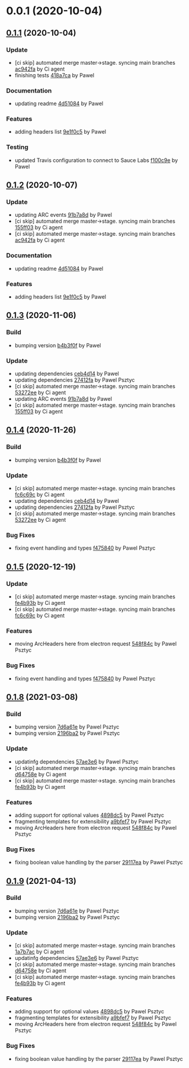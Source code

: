 <a name="0.0.1"></a>
# 0.0.1 (2020-10-04)

<a name="0.1.1"></a>
## [0.1.1](https://github.com/advanced-rest-client/arc-headers/compare/0.0.1...0.1.1) (2020-10-04)

### Update

* [ci skip] automated merge master->stage. syncing main branches [ac942fa](https://github.com/advanced-rest-client/arc-headers/commit/ac942fab032c91c5cfe2c60535d0886105e56ac1) by Ci agent
* finishing tests [418a7ca](https://github.com/advanced-rest-client/arc-headers/commit/418a7cafdc73c5d929a2e64b20e57ed7a749b902) by Pawel


### Documentation

* updating readme [4d51084](https://github.com/advanced-rest-client/arc-headers/commit/4d51084fb4dce03e029fe3822a910070b7f46d2a) by Pawel


### Features

* adding headers list [9e1f0c5](https://github.com/advanced-rest-client/arc-headers/commit/9e1f0c59fa109f99990f63296450c53ba9484be3) by Pawel


### Testing

* updated Travis configuration to connect to Sauce Labs [f100c9e](https://github.com/advanced-rest-client/arc-headers/commit/f100c9e72563d4d87662115041febfc9a4aea386) by Pawel


<a name="0.1.2"></a>
## [0.1.2](https://github.com/advanced-rest-client/arc-headers/compare/0.1.0...0.1.2) (2020-10-07)

### Update

* updating ARC events [91b7a8d](https://github.com/advanced-rest-client/arc-headers/commit/91b7a8dfff4d5e5fb8105533f48a71398bf02d7b) by Pawel
* [ci skip] automated merge master->stage. syncing main branches [155ff03](https://github.com/advanced-rest-client/arc-headers/commit/155ff03446fad810605ec5c3bfeae29d2d72f4e6) by Ci agent
* [ci skip] automated merge master->stage. syncing main branches [ac942fa](https://github.com/advanced-rest-client/arc-headers/commit/ac942fab032c91c5cfe2c60535d0886105e56ac1) by Ci agent


### Documentation

* updating readme [4d51084](https://github.com/advanced-rest-client/arc-headers/commit/4d51084fb4dce03e029fe3822a910070b7f46d2a) by Pawel


### Features

* adding headers list [9e1f0c5](https://github.com/advanced-rest-client/arc-headers/commit/9e1f0c59fa109f99990f63296450c53ba9484be3) by Pawel


<a name="0.1.3"></a>
## [0.1.3](https://github.com/advanced-rest-client/arc-headers/compare/0.1.1...0.1.3) (2020-11-06)

### Build

* bumping version [b4b3f0f](https://github.com/advanced-rest-client/arc-headers/commit/b4b3f0f7980755ac827dbd37c24a7807f7116272) by Pawel


### Update

* updating dependencies [ceb4d14](https://github.com/advanced-rest-client/arc-headers/commit/ceb4d1480f530c530dc5c349c777aa9f5d450fa7) by Pawel
* updating dependencies [27412fa](https://github.com/advanced-rest-client/arc-headers/commit/27412fa06170b3ed596ca1ce8b33570c2c9c9576) by Pawel Psztyc
* [ci skip] automated merge master->stage. syncing main branches [53272ee](https://github.com/advanced-rest-client/arc-headers/commit/53272eecac9686986b636c3b255190f71bab4d9a) by Ci agent
* updating ARC events [91b7a8d](https://github.com/advanced-rest-client/arc-headers/commit/91b7a8dfff4d5e5fb8105533f48a71398bf02d7b) by Pawel
* [ci skip] automated merge master->stage. syncing main branches [155ff03](https://github.com/advanced-rest-client/arc-headers/commit/155ff03446fad810605ec5c3bfeae29d2d72f4e6) by Ci agent


<a name="0.1.4"></a>
## [0.1.4](https://github.com/advanced-rest-client/arc-headers/compare/0.1.2...0.1.4) (2020-11-26)

### Build

* bumping version [b4b3f0f](https://github.com/advanced-rest-client/arc-headers/commit/b4b3f0f7980755ac827dbd37c24a7807f7116272) by Pawel


### Update

* [ci skip] automated merge master->stage. syncing main branches [fc6c69c](https://github.com/advanced-rest-client/arc-headers/commit/fc6c69c1e1175b66b4a50c91550b5380e7f2cfdf) by Ci agent
* updating dependencies [ceb4d14](https://github.com/advanced-rest-client/arc-headers/commit/ceb4d1480f530c530dc5c349c777aa9f5d450fa7) by Pawel
* updating dependencies [27412fa](https://github.com/advanced-rest-client/arc-headers/commit/27412fa06170b3ed596ca1ce8b33570c2c9c9576) by Pawel Psztyc
* [ci skip] automated merge master->stage. syncing main branches [53272ee](https://github.com/advanced-rest-client/arc-headers/commit/53272eecac9686986b636c3b255190f71bab4d9a) by Ci agent


### Bug Fixes

* fixing event handling and types [f475840](https://github.com/advanced-rest-client/arc-headers/commit/f475840b8cda8fccf0dcc9bfb4df135e1c57495c) by Pawel Psztyc


<a name="0.1.5"></a>
## [0.1.5](https://github.com/advanced-rest-client/arc-headers/compare/0.1.3...0.1.5) (2020-12-19)

### Update

* [ci skip] automated merge master->stage. syncing main branches [fe4b93b](https://github.com/advanced-rest-client/arc-headers/commit/fe4b93bcc4d7df2c2f0238dcee050fc77f873b8f) by Ci agent
* [ci skip] automated merge master->stage. syncing main branches [fc6c69c](https://github.com/advanced-rest-client/arc-headers/commit/fc6c69c1e1175b66b4a50c91550b5380e7f2cfdf) by Ci agent


### Features

* moving ArcHeaders here from electron request [548f84c](https://github.com/advanced-rest-client/arc-headers/commit/548f84c38ea7f218adf2e5cbea3d24f04a963697) by Pawel Psztyc


### Bug Fixes

* fixing event handling and types [f475840](https://github.com/advanced-rest-client/arc-headers/commit/f475840b8cda8fccf0dcc9bfb4df135e1c57495c) by Pawel Psztyc


<a name="0.1.8"></a>
## [0.1.8](https://github.com/advanced-rest-client/arc-headers/compare/0.1.4...0.1.8) (2021-03-08)

### Build

* bumping version [7d6a61e](https://github.com/advanced-rest-client/arc-headers/commit/7d6a61e812e50a6c042284b3f7294f6823e4c6d0) by Pawel Psztyc
* bumping version [2196ba2](https://github.com/advanced-rest-client/arc-headers/commit/2196ba2a758cab18bed890dcc716bc3b37645db5) by Pawel Psztyc


### Update

* updatinfg dependencies [57ae3e6](https://github.com/advanced-rest-client/arc-headers/commit/57ae3e625ab4c447cdce6e4a9d8cdc41a463b156) by Pawel Psztyc
* [ci skip] automated merge master->stage. syncing main branches [d64758e](https://github.com/advanced-rest-client/arc-headers/commit/d64758e243686492d22e67d89267f1a27834d99e) by Ci agent
* [ci skip] automated merge master->stage. syncing main branches [fe4b93b](https://github.com/advanced-rest-client/arc-headers/commit/fe4b93bcc4d7df2c2f0238dcee050fc77f873b8f) by Ci agent


### Features

* adding support for optional values [4898dc5](https://github.com/advanced-rest-client/arc-headers/commit/4898dc54d5c14f992dcc31df6772081496077277) by Pawel Psztyc
* fragmenting templates for extensibility [a9bfef7](https://github.com/advanced-rest-client/arc-headers/commit/a9bfef7ad0237574de3a7504d86917584be78000) by Pawel Psztyc
* moving ArcHeaders here from electron request [548f84c](https://github.com/advanced-rest-client/arc-headers/commit/548f84c38ea7f218adf2e5cbea3d24f04a963697) by Pawel Psztyc


### Bug Fixes

* fixing boolean value handling by the parser [29117ea](https://github.com/advanced-rest-client/arc-headers/commit/29117ea12b829ca363b8d16dfe8500e9c86a255b) by Pawel Psztyc


<a name="0.1.9"></a>
## [0.1.9](https://github.com/advanced-rest-client/arc-headers/compare/0.1.4...0.1.9) (2021-04-13)

### Build

* bumping version [7d6a61e](https://github.com/advanced-rest-client/arc-headers/commit/7d6a61e812e50a6c042284b3f7294f6823e4c6d0) by Pawel Psztyc
* bumping version [2196ba2](https://github.com/advanced-rest-client/arc-headers/commit/2196ba2a758cab18bed890dcc716bc3b37645db5) by Pawel Psztyc


### Update

* [ci skip] automated merge master->stage. syncing main branches [1a7b7ac](https://github.com/advanced-rest-client/arc-headers/commit/1a7b7ac83cc6eab13ccf8f10c6765a472187c0ad) by Ci agent
* updatinfg dependencies [57ae3e6](https://github.com/advanced-rest-client/arc-headers/commit/57ae3e625ab4c447cdce6e4a9d8cdc41a463b156) by Pawel Psztyc
* [ci skip] automated merge master->stage. syncing main branches [d64758e](https://github.com/advanced-rest-client/arc-headers/commit/d64758e243686492d22e67d89267f1a27834d99e) by Ci agent
* [ci skip] automated merge master->stage. syncing main branches [fe4b93b](https://github.com/advanced-rest-client/arc-headers/commit/fe4b93bcc4d7df2c2f0238dcee050fc77f873b8f) by Ci agent


### Features

* adding support for optional values [4898dc5](https://github.com/advanced-rest-client/arc-headers/commit/4898dc54d5c14f992dcc31df6772081496077277) by Pawel Psztyc
* fragmenting templates for extensibility [a9bfef7](https://github.com/advanced-rest-client/arc-headers/commit/a9bfef7ad0237574de3a7504d86917584be78000) by Pawel Psztyc
* moving ArcHeaders here from electron request [548f84c](https://github.com/advanced-rest-client/arc-headers/commit/548f84c38ea7f218adf2e5cbea3d24f04a963697) by Pawel Psztyc


### Bug Fixes

* fixing boolean value handling by the parser [29117ea](https://github.com/advanced-rest-client/arc-headers/commit/29117ea12b829ca363b8d16dfe8500e9c86a255b) by Pawel Psztyc


